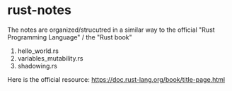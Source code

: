 # rust-notes

The notes are organized/strucutred in a similar way to the official "Rust Programming Language" / the "Rust book"

1. hello_world.rs
2. variables_mutability.rs
3. shadowing.rs

Here is the official resource:
https://doc.rust-lang.org/book/title-page.html
